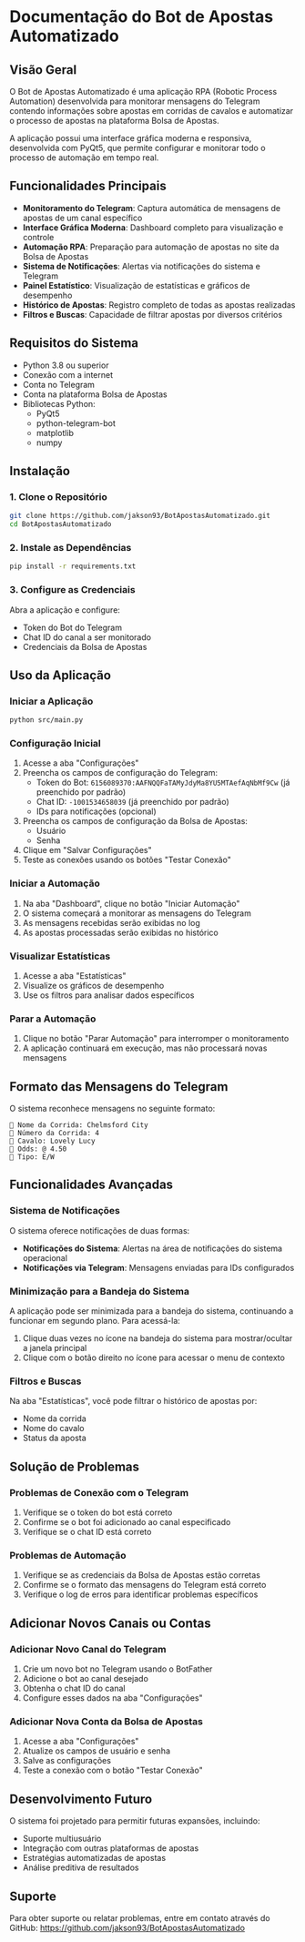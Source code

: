 # Documentação do Bot de Apostas Automatizado

## Visão Geral

O Bot de Apostas Automatizado é uma aplicação RPA (Robotic Process Automation) desenvolvida para monitorar mensagens do Telegram contendo informações sobre apostas em corridas de cavalos e automatizar o processo de apostas na plataforma Bolsa de Apostas.

A aplicação possui uma interface gráfica moderna e responsiva, desenvolvida com PyQt5, que permite configurar e monitorar todo o processo de automação em tempo real.

## Funcionalidades Principais

- **Monitoramento do Telegram**: Captura automática de mensagens de apostas de um canal específico
- **Interface Gráfica Moderna**: Dashboard completo para visualização e controle
- **Automação RPA**: Preparação para automação de apostas no site da Bolsa de Apostas
- **Sistema de Notificações**: Alertas via notificações do sistema e Telegram
- **Painel Estatístico**: Visualização de estatísticas e gráficos de desempenho
- **Histórico de Apostas**: Registro completo de todas as apostas realizadas
- **Filtros e Buscas**: Capacidade de filtrar apostas por diversos critérios

## Requisitos do Sistema

- Python 3.8 ou superior
- Conexão com a internet
- Conta no Telegram
- Conta na plataforma Bolsa de Apostas
- Bibliotecas Python:
  - PyQt5
  - python-telegram-bot
  - matplotlib
  - numpy

## Instalação

### 1. Clone o Repositório

```bash
git clone https://github.com/jakson93/BotApostasAutomatizado.git
cd BotApostasAutomatizado
```

### 2. Instale as Dependências

```bash
pip install -r requirements.txt
```

### 3. Configure as Credenciais

Abra a aplicação e configure:
- Token do Bot do Telegram
- Chat ID do canal a ser monitorado
- Credenciais da Bolsa de Apostas

## Uso da Aplicação

### Iniciar a Aplicação

```bash
python src/main.py
```

### Configuração Inicial

1. Acesse a aba "Configurações"
2. Preencha os campos de configuração do Telegram:
   - Token do Bot: `6156089370:AAFNQQFaTAMyJdyMa8YU5MTAefAqNbMf9Cw` (já preenchido por padrão)
   - Chat ID: `-1001534658039` (já preenchido por padrão)
   - IDs para notificações (opcional)
3. Preencha os campos de configuração da Bolsa de Apostas:
   - Usuário
   - Senha
4. Clique em "Salvar Configurações"
5. Teste as conexões usando os botões "Testar Conexão"

### Iniciar a Automação

1. Na aba "Dashboard", clique no botão "Iniciar Automação"
2. O sistema começará a monitorar as mensagens do Telegram
3. As mensagens recebidas serão exibidas no log
4. As apostas processadas serão exibidas no histórico

### Visualizar Estatísticas

1. Acesse a aba "Estatísticas"
2. Visualize os gráficos de desempenho
3. Use os filtros para analisar dados específicos

### Parar a Automação

1. Clique no botão "Parar Automação" para interromper o monitoramento
2. A aplicação continuará em execução, mas não processará novas mensagens

## Formato das Mensagens do Telegram

O sistema reconhece mensagens no seguinte formato:

```
🏇 Nome da Corrida: Chelmsford City  
📍 Número da Corrida: 4  
🐎 Cavalo: Lovely Lucy  
💸 Odds: @ 4.50  
🎯 Tipo: E/W  
```

## Funcionalidades Avançadas

### Sistema de Notificações

O sistema oferece notificações de duas formas:
- **Notificações do Sistema**: Alertas na área de notificações do sistema operacional
- **Notificações via Telegram**: Mensagens enviadas para IDs configurados

### Minimização para a Bandeja do Sistema

A aplicação pode ser minimizada para a bandeja do sistema, continuando a funcionar em segundo plano. Para acessá-la:
1. Clique duas vezes no ícone na bandeja do sistema para mostrar/ocultar a janela principal
2. Clique com o botão direito no ícone para acessar o menu de contexto

### Filtros e Buscas

Na aba "Estatísticas", você pode filtrar o histórico de apostas por:
- Nome da corrida
- Nome do cavalo
- Status da aposta

## Solução de Problemas

### Problemas de Conexão com o Telegram

1. Verifique se o token do bot está correto
2. Confirme se o bot foi adicionado ao canal especificado
3. Verifique se o chat ID está correto

### Problemas de Automação

1. Verifique se as credenciais da Bolsa de Apostas estão corretas
2. Confirme se o formato das mensagens do Telegram está correto
3. Verifique o log de erros para identificar problemas específicos

## Adicionar Novos Canais ou Contas

### Adicionar Novo Canal do Telegram

1. Crie um novo bot no Telegram usando o BotFather
2. Adicione o bot ao canal desejado
3. Obtenha o chat ID do canal
4. Configure esses dados na aba "Configurações"

### Adicionar Nova Conta da Bolsa de Apostas

1. Acesse a aba "Configurações"
2. Atualize os campos de usuário e senha
3. Salve as configurações
4. Teste a conexão com o botão "Testar Conexão"

## Desenvolvimento Futuro

O sistema foi projetado para permitir futuras expansões, incluindo:

- Suporte multiusuário
- Integração com outras plataformas de apostas
- Estratégias automatizadas de apostas
- Análise preditiva de resultados

## Suporte

Para obter suporte ou relatar problemas, entre em contato através do GitHub:
https://github.com/jakson93/BotApostasAutomatizado
